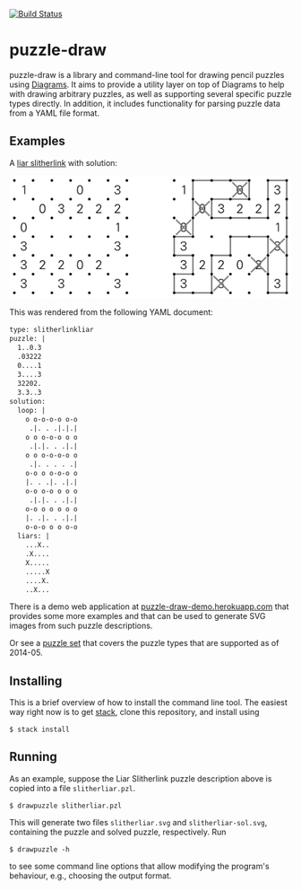 [![Build Status](https://api.travis-ci.org/robx/puzzle-draw.png)][travis]

puzzle-draw
===========

puzzle-draw is a library and command-line tool for drawing pencil
puzzles using [Diagrams][diagrams]. It aims to provide a utility layer
on top of Diagrams to help with drawing arbitrary puzzles, as well as
supporting several specific puzzle types directly. In addition, it
includes functionality for parsing puzzle data from a YAML file format.

Examples
--------

A [liar slitherlink][liarslither] with solution:

![Liar Slitherlink](doc/slitherlink-liar-example.png)

This was rendered from the following YAML document:

```
type: slitherlinkliar
puzzle: |
  1..0.3
  .03222
  0....1
  3....3
  32202.
  3.3..3
solution:
  loop: |
    o o-o-o-o o-o
     .|. . .|.|.|
    o o o-o-o o o
     .|.|. . .|.|
    o o o-o-o-o o
     .|. . . . .|
    o-o o o-o-o o
    |. . .|. .|.|
    o-o o-o o o o
     .|.|. . .|.|
    o-o o o o o o
    |. .|. . .|.|
    o-o-o o o o-o
  liars: |
    ...X..
    .X....
    X.....
    .....X
    ....X.
    ..X...
```

There is a demo web application at
[puzzle-draw-demo.herokuapp.com][demo] that provides some more
examples and that can be used to generate SVG images from such
puzzle descriptions.

Or see a [puzzle set][twentyfour] that covers the puzzle types
that are supported as of 2014-05.

Installing
----------

This is a brief overview of how to install the command line tool.
The easiest way right now is to get [stack](https://www.stackage.org/),
clone this repository, and install using

```
$ stack install
```

Running
-------

As an example, suppose the Liar Slitherlink puzzle description above
is copied into a file `slitherliar.pzl`.

```
$ drawpuzzle slitherliar.pzl
```

This will generate two files `slitherliar.svg` and `slitherliar-sol.svg`,
containing the puzzle and solved puzzle, respectively. Run

```
$ drawpuzzle -h
```

to see some command line options that allow modifying the program's
behaviour, e.g., choosing the output format.

[travis]: https://travis-ci.org/robx/puzzle-draw
[cmdline]: https://github.com/robx/puzzle-draw-cmdline
[liarslither]: https://maybepuzzles.wordpress.com/types/liar-slither-link/
[twentyfour]: https://maybepuzzles.wordpress.com/2014/03/29/puzzle-set-24-hour-marathon/
[diagrams]: http://projects.haskell.org/diagrams/
[demo]: https://puzzle-draw-demo.herokuapp.com
[platform]: https://www.haskell.org/platform/
